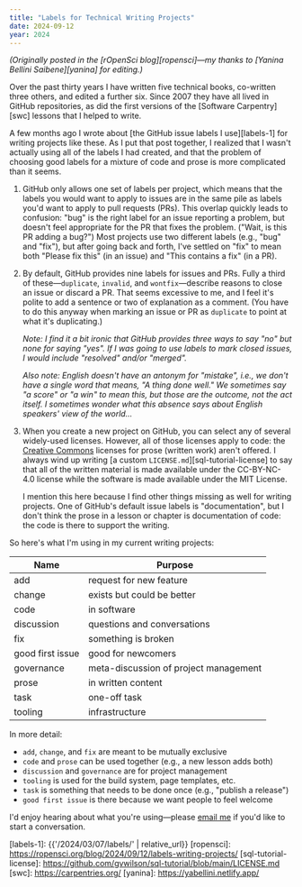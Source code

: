 ```yaml
---
title: "Labels for Technical Writing Projects"
date: 2024-09-12
year: 2024
---
```


*(Originally posted in the [rOpenSci blog][ropensci]—my thanks to [Yanina Bellini Saibene][yanina] for editing.)*

Over the past thirty years I have written five technical books,
co-written three others,
and edited a further six.
Since 2007 they have all lived in GitHub repositories,
as did the first versions of the [Software Carpentry][swc] lessons that I helped to write.

A few months ago I wrote about [the GitHub issue labels I use][labels-1]
for writing projects like these.
As I put that post together,
I realized that I wasn't actually using all of the labels I had created,
and that the problem of choosing good labels for a mixture of code and prose
is more complicated than it seems.

1.  GitHub only allows one set of labels per project,
    which means that the labels you would want to apply to issues
    are in the same pile as labels you'd want to apply to pull requests (PRs).
    This overlap quickly leads to confusion:
    "bug" is the right label for an issue reporting a problem,
    but doesn't feel appropriate for the PR that fixes the problem.
    ("Wait, is this PR adding a bug?")
    Most projects use two different labels (e.g., "bug" and "fix"),
    but after going back and forth,
    I've settled on "fix" to mean both "Please fix this" (in an issue)
    and "This contains a fix" (in a PR).

1.  By default,
    GitHub provides nine labels for issues and PRs.
    Fully a third of these—`duplicate`, `invalid`, and `wontfix`—describe reasons to close an issue
    or discard a PR.
    That seems excessive to me,
    and I feel it's polite to add a sentence or two of explanation as a comment.
    (You have to do this anyway when marking an issue or PR as `duplicate` to point at what it's duplicating.)

    *Note: I find it a bit ironic that GitHub provides three ways to say "no" but none for saying "yes".
    If I was going to use labels to mark closed issues,
    I would include "resolved" and/or "merged".*

    *Also note: English doesn't have an antonym for "mistake", i.e., we don't have a single word
    that means, "A thing done well."
    We sometimes say "a score" or "a win" to mean this,
    but those are the outcome, not the act itself.
    I sometimes wonder what this absence says about English speakers' view of the world…*

1.  When you create a new project on GitHub,
    you can select any of several widely-used licenses.
    However,
    all of those licenses apply to code:
    the [Creative Commons][cc] licenses for prose (written work) aren't offered.
    I always wind up writing [a custom `LICENSE.md`][sql-tutorial-license] to say that
    all of the written material is made available under the CC-BY-NC-4.0 license
    while the software is made available under the MIT License.

    I mention this here because I find other things missing as well for writing projects.
    One of GitHub's default issue labels is "documentation",
    but I don't think the prose in a lesson or chapter is documentation of code:
    the code is there to support the writing.

So here's what I'm using in my current writing projects:

| Name             | Purpose                               |
| ---------------- | ------------------------------------- |
| add              | request for new feature               |
| change           | exists but could be better            |
| code             | in software                           |
| discussion       | questions and conversations           |
| fix              | something is broken                   |
| good first issue | good for newcomers                    |
| governance       | meta-discussion of project management |
| prose            | in written content                    |
| task             | one-off task                          |
| tooling          | infrastructure                        |

In more detail:

-   `add`, `change`, and `fix` are meant to be mutually exclusive
-   `code` and `prose` can be used together (e.g., a new lesson adds both)
-   `discussion` and `governance` are for project management
-   `tooling` is used for the build system, page templates, etc.
-   `task` is something that needs to be done once (e.g., "publish a release")
-   `good first issue` is there because we want people to feel welcome

I'd enjoy hearing about what you're using—please [email me](mailto:{{site.author.email}})
if you'd like to start a conversation.

[cc]: https://creativecommons.org/
[labels-1]: {{'/2024/03/07/labels/' | relative_url}}
[ropensci]: https://ropensci.org/blog/2024/09/12/labels-writing-projects/
[sql-tutorial-license]: https://github.com/gvwilson/sql-tutorial/blob/main/LICENSE.md
[swc]: https://carpentries.org/
[yanina]: https://yabellini.netlify.app/
